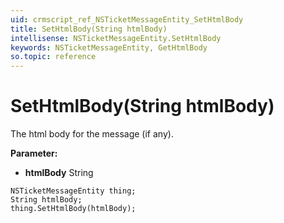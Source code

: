 ```yaml
---
uid: crmscript_ref_NSTicketMessageEntity_SetHtmlBody
title: SetHtmlBody(String htmlBody)
intellisense: NSTicketMessageEntity.SetHtmlBody
keywords: NSTicketMessageEntity, GetHtmlBody
so.topic: reference
---
```


# SetHtmlBody(String htmlBody)

The html body for the message (if any).

**Parameter:** 
* **htmlBody** String

```crmscript
NSTicketMessageEntity thing;
String htmlBody;
thing.SetHtmlBody(htmlBody);
```

